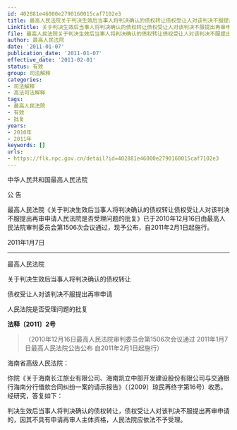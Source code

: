 ```yaml
---
id: 402881e46000e2790160015caf7102e3
title: 最高人民法院关于判决生效后当事人将判决确认的债权转让债权受让人对该判决不服提出再审申请人民法院是否受理问题的批复
LinkTitle: 关于判决生效后当事人将判决确认的债权转让债权受让人对该判决不服提出再审申请人民法院是否受理问题的批复
file: 最高人民法院关于判决生效后当事人将判决确认的债权转让债权受让人对该判决不服提出再审申请人民法院是否受理问题的批复_20110107_402881e46000e2790160015caf7102e3.docx
author: 最高人民法院
date: '2011-01-07'
publication_date: '2011-01-07'
effective_date: '2011-02-01'
status: 有效
group: 司法解释
categories:
- 司法解释
- 高法司法解释
tags:
- 最高人民法院
- 有效
- 批复
years:
- 2010年
- 2011年
keywords: []
urls:
- https://flk.npc.gov.cn/detail?id=402881e46000e2790160015caf7102e3
---
```


中华人民共和国最高人民法院

公 告

最高人民法院《关于判决生效后当事人将判决确认的债权转让债权受让人对该判决不服提出再审申请人民法院是否受理问题的批复》已于2010年12月16日由最高人民法院审判委员会第1506次会议通过，现予公布，自2011年2月1日起施行。

2011年1月7日

---

最高人民法院

关于判决生效后当事人将判决确认的债权转让

债权受让人对该判决不服提出再审申请

人民法院是否受理问题的批复

**法释〔2011〕2号**

> （2010年12月16日最高人民法院审判委员会第1506次会议通过 2011年1月7日最高人民法院公告公布 自2011年2月1日起施行）

海南省高级人民法院：

你院《关于海南长江旅业有限公司、海南凯立中部开发建设股份有限公司与交通银行海南分行借款合同纠纷一案的请示报告》（〔2009〕琼民再终字第16号）收悉。经研究，答复如下：

判决生效后当事人将判决确认的债权转让，债权受让人对该判决不服提出再审申请的，因其不具有申请再审人主体资格，人民法院应依法不予受理。
